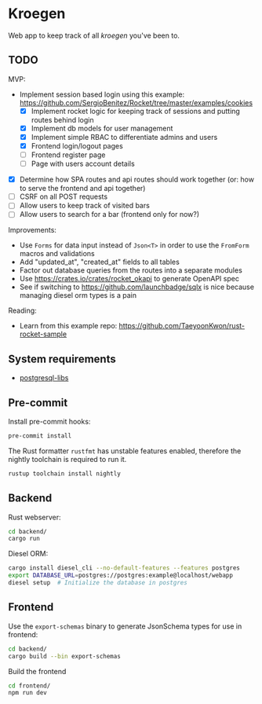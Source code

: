 # Kroegen
Web app to keep track of all _kroegen_ you've been to.

## TODO

MVP:
- Implement session based login using this example: https://github.com/SergioBenitez/Rocket/tree/master/examples/cookies
  - [x] Implement rocket logic for keeping track of sessions and putting routes behind login
  - [x] Implement db models for user management
  - [x] Implement simple RBAC to differentiate admins and users
  - [x] Frontend login/logout pages
  - [ ] Frontend register page
  - [ ] Page with users account details
- [x] Determine how SPA routes and api routes should work together (or: how to serve the frontend and api together)
- [ ] CSRF on all POST requests
- [ ] Allow users to keep track of visited bars
- [ ] Allow users to search for a bar (frontend only for now?)

Improvements:
- Use `Forms` for data input instead of `Json<T>` in order to use the `FromForm` macros and validations
- Add "updated_at", "created_at" fields to all tables
- Factor out database queries from the routes into a separate modules
- Use https://crates.io/crates/rocket_okapi to generate OpenAPI spec
- See if switching to https://github.com/launchbadge/sqlx is nice because managing diesel orm types is a pain

Reading:
- Learn from this example repo: https://github.com/TaeyoonKwon/rust-rocket-sample

## System requirements

- [postgresql-libs](https://archlinux.org/packages/extra/x86_64/postgresql-libs/)

## Pre-commit
Install pre-commit hooks:
```bash
pre-commit install
```

The Rust formatter `rustfmt` has unstable features enabled, therefore the nightly toolchain is required to run it.
```bash
rustup toolchain install nightly
```

## Backend

Rust webserver:
```bash
cd backend/
cargo run
```

Diesel ORM:
```bash
cargo install diesel_cli --no-default-features --features postgres
export DATABASE_URL=postgres://postgres:example@localhost/webapp
diesel setup  # Initialize the database in postgres
```


## Frontend

Use the `export-schemas` binary to generate JsonSchema types for use in frontend:
```bash
cd backend/
cargo build --bin export-schemas
```

Build the frontend
```bash
cd frontend/
npm run dev
```
